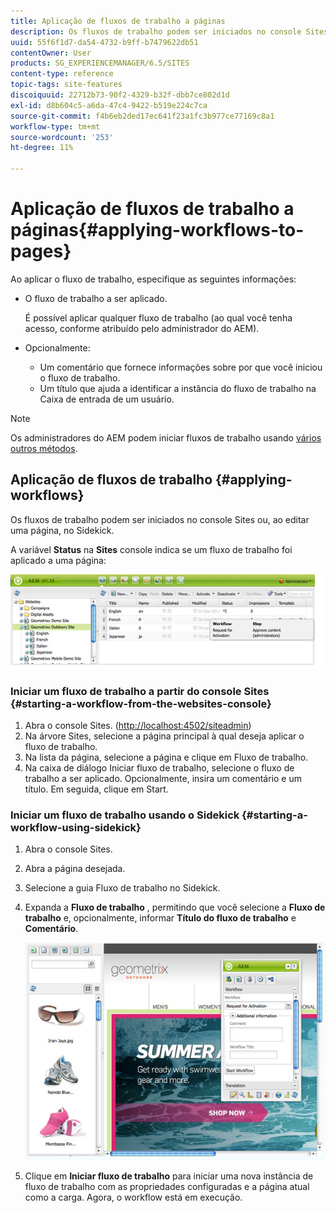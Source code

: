 ```yaml
---
title: Aplicação de fluxos de trabalho a páginas
description: Os fluxos de trabalho podem ser iniciados no console Sites ou, ao editar uma página, no Sidekick.
uuid: 55f6f1d7-da54-4732-b9ff-b7479622db51
contentOwner: User
products: SG_EXPERIENCEMANAGER/6.5/SITES
content-type: reference
topic-tags: site-features
discoiquuid: 22712b73-90f2-4329-b32f-dbb7ce802d1d
exl-id: d8b604c5-a6da-47c4-9422-b519e224c7ca
source-git-commit: f4b6eb2ded17ec641f23a1fc3b977ce77169c8a1
workflow-type: tm+mt
source-wordcount: '253'
ht-degree: 11%

---
```


# Aplicação de fluxos de trabalho a páginas{#applying-workflows-to-pages}

Ao aplicar o fluxo de trabalho, especifique as seguintes informações:

* O fluxo de trabalho a ser aplicado.

   É possível aplicar qualquer fluxo de trabalho (ao qual você tenha acesso, conforme atribuído pelo administrador do AEM).
* Opcionalmente:

   * Um comentário que fornece informações sobre por que você iniciou o fluxo de trabalho.
   * Um título que ajuda a identificar a instância do fluxo de trabalho na Caixa de entrada de um usuário.

>[!NOTE]
>
>Os administradores do AEM podem iniciar fluxos de trabalho usando [vários outros métodos](/help/sites-administering/workflows-starting.md).

## Aplicação de fluxos de trabalho {#applying-workflows}

Os fluxos de trabalho podem ser iniciados no console Sites ou, ao editar uma página, no Sidekick.

A variável **Status** na **Sites** console indica se um fluxo de trabalho foi aplicado a uma página:

![status do fluxo de trabalho](assets/workflowstatus.png)

### Iniciar um fluxo de trabalho a partir do console Sites {#starting-a-workflow-from-the-websites-console}

1. Abra o console Sites. ([http://localhost:4502/siteadmin](http://localhost:4502/siteadmin))
1. Na árvore Sites, selecione a página principal à qual deseja aplicar o fluxo de trabalho.
1. Na lista da página, selecione a página e clique em Fluxo de trabalho.
1. Na caixa de diálogo Iniciar fluxo de trabalho, selecione o fluxo de trabalho a ser aplicado. Opcionalmente, insira um comentário e um título. Em seguida, clique em Start.

### Iniciar um fluxo de trabalho usando o Sidekick {#starting-a-workflow-using-sidekick}

1. Abra o console Sites.
1. Abra a página desejada.
1. Selecione a guia Fluxo de trabalho no Sidekick.
1. Expanda a **Fluxo de trabalho** , permitindo que você selecione a **Fluxo de trabalho** e, opcionalmente, informar **Título do fluxo de trabalho** e **Comentário**.

   ![workflowstartsidekick](assets/workflowstartsidekick.png)

1. Clique em **Iniciar fluxo de trabalho** para iniciar uma nova instância de fluxo de trabalho com as propriedades configuradas e a página atual como a carga. Agora, o workflow está em execução.
